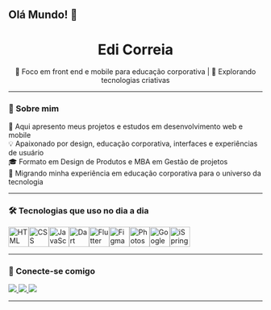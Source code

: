 ## Olá Mundo! 👋

<h1 align="center">Edi Correia</h1>
<p align="center">🌱 Foco em front end e mobile para educação corporativa | 🚀 Explorando tecnologias criativas</p>

---

### 🚀 Sobre mim

🎯 Aqui apresento meus projetos e estudos em desenvolvimento web e mobile  
💡 Apaixonado por design, educação corporativa, interfaces e experiências de usuário  
🎓 Formato em Design de Produtos e MBA em Gestão de projetos<br> 
🔁 Migrando minha experiência em educação corporativa para o universo da tecnologia  

---

### 🛠️ Tecnologias que uso no dia a dia

<div style="display: flex; flex-wrap: wrap;">
  <img src="https://cdn.jsdelivr.net/gh/devicons/devicon/icons/html5/html5-original.svg" alt="HTML" width="40" height="40"/>
  <img src="https://cdn.jsdelivr.net/gh/devicons/devicon/icons/css3/css3-original.svg" alt="CSS" width="40" height="40"/>
  <img src="https://cdn.jsdelivr.net/gh/devicons/devicon/icons/javascript/javascript-original.svg" alt="JavaScript" width="40" height="40"/>
  <img src="https://cdn.jsdelivr.net/gh/devicons/devicon/icons/dart/dart-original.svg" alt="Dart" width="40" height="40"/>
  <img src="https://cdn.jsdelivr.net/gh/devicons/devicon/icons/flutter/flutter-original.svg" alt="Flutter" width="40" height="40"/>
  <img src="https://cdn.jsdelivr.net/gh/devicons/devicon/icons/figma/figma-original.svg" alt="Figma" width="40" height="40"/>
  <img src="https://cdn.jsdelivr.net/gh/devicons/devicon/icons/photoshop/photoshop-plain.svg" alt="Photoshop" width="40" height="40"/>
  <img src="https://img.icons8.com/fluency/48/google-slides.png" alt="Google Genially" width="40" height="40"/>
  <img src="https://img.icons8.com/external-flatart-icons-flat-flatarticons/64/external-ispring-digital-marketing-flatart-icons-flat-flatarticons.png" alt="iSpring" width="40" height="40"/>
</div>

---

### 📲 Conecte-se comigo

<p align="left">
  <a href="https://www.linkedin.com/in/edemilson-correia-da-silva-95687058/" target="_blank">
    <img src="https://img.shields.io/badge/-LinkedIn-%230077B5?style=for-the-badge&logo=linkedin&logoColor=white" target="_blank">
  </a>
  <a href="https://www.instagram.com/seuusuario/" target="_blank">
    <img src="https://img.shields.io/badge/-Instagram-%23E4405F?style=for-the-badge&logo=instagram&logoColor=white" target="_blank">
  </a>
  <a href="mailto:seuemail@email.com">
    <img src="https://img.shields.io/badge/-Email-%23333?style=for-the-badge&logo=gmail&logoColor=white">
  </a>
</p>

---

     

<!--
**EdiCorreia/edicorreia** is a ✨ _special_ ✨ repository because its `README.md` (this file) appears on your GitHub profile.

Here are some ideas to get you started:

- 🔭 I’m currently working on ...
- 🌱 I’m currently learning ...
- 👯 I’m looking to collaborate on ...
- 🤔 I’m looking for help with ...
- 💬 Ask me about ...
- 📫 How to reach me: ...
- 😄 Pronouns: ...
- ⚡ Fun fact: ...
-->
